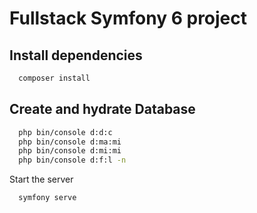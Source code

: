 
# Fullstack Symfony 6 project 




## Install dependencies

```bash
  composer install
```


## Create and hydrate Database

```bash
  php bin/console d:d:c
  php bin/console d:ma:mi
  php bin/console d:mi:mi
  php bin/console d:f:l -n
```

Start the server

```bash
  symfony serve
```


